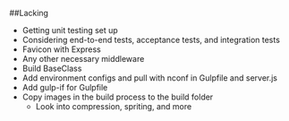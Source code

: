 ##Lacking
* Getting unit testing set up
* Considering end-to-end tests, acceptance tests, and integration tests
* Favicon with Express
* Any other necessary middleware
* Build BaseClass
* Add environment configs and pull with nconf in Gulpfile and server.js
* Add gulp-if for Gulpfile
* Copy images in the build process to the build folder
  * Look into compression, spriting, and more